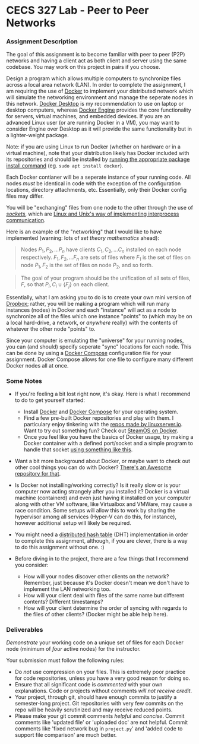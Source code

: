 # CECS 327 Lab - Peer to Peer Networks

### Assignment Description

The goal of this assignment is to become familiar with peer to peer (P2P) networks and having a client act as both client and server using the same codebase. You may work on this project in pairs if you choose.

Design a program which allows multiple computers to synchronize files across a local area network (LAN). In order to complete the assignment, I am requiring the use of [Docker](https://www.docker.com) to implement your distributed network which will simulate the networking environment and manage the seperate nodes in this network. [Docker Desktop](https://docs.docker.com/desktop) is my recommendation to use on laptop or desktop computers, whereas [Docker Engine](https://docs.docker.com/engine) provides the core functionality for servers, virtual machines, and embedded devices. If you are an advanced Linux user (or are running Docker in a VM), you may want to consider Engine over Desktop as it will provide the same functionality but in a lighter-weight package.

Note: if you are using Linux to run Docker (whether on hardware or in a virtual machine), note that your distribution likely has Docker included with its repositories and should be installed by [running the appropriate package install command](https://docs.docker.com/desktop/install/linux-install) (eg. `sudo apt install docker`).

Each Docker contianer will be a seperate instance of your running code. All nodes *must* be identical in code with the exception of the configuration locations, directory attachments, etc. Essentially, only their Docker config files may differ.

You will be "exchanging" files from one node to the other through the use of *[sockets](https://linux.die.net/man/7/socket)*, which are [Linux and Unix's way of implementing interprocess communication](https://www.linuxhowtos.org/C_C++/socket.htm).

Here is an example of the "networking" that I would like to have implemented (warning: lots of *set theory mathematics* ahead):

> Nodes $P_{1},P_{2},\ldots P_{n}$ have clients $C_{1},C_{2},\ldots C_{n}$ installed on each node respectively. $F_{1},F_{2},\ldots F_{n}$ are sets of files where $F_{1}$ is the set of files on node $P_{1}, F_{2}$ is the set of files on node $P_{2}$, and so forth.

> The goal of your program should be the unification of all sets of files, $F$, so that $P_{i},C_{i}\cup \{ F_{j}\}$ on each client.

Essentially, what I am asking you to do is to create your own mini version of [Dropbox](https://dropbox.com); rather, you will be making a program which will run many instances (nodes) in Docker and each "instance" will act as a node to synchronize all of the files which one instance "points" to (which may be on a local hard-drive, a network, or *anywhere* really) with the contents of whatever the other node "points" to.

Since your computer is emulating the "universe" for your running nodes, you can (and should) specify seperate "sync" locations for each node. This can be done by using a [Docker Compose](https://docs.docker.com/compose) configuration file for your assignment. Docker Compose allows for one file to configure many different Docker nodes all at once.

### Some Notes

* If you're feeling a bit lost right now, it's okay. Here is what I recommend to do to get yourself started:
  * Install [Docker](https://docs.docker.com/desktop) and [Docker Compose](https://docs.docker.com/compose) for your operating system.
  * Find a few pre-built Docker repositories and play with them. I particulary enjoy tinkering with the [repos made by linuxserver.io](https://www.linuxserver.io). Want to try out something fun? Check out [SteamOS on Docker](https://github.com/linuxserver/docker-steamos).
  * Once you feel like you have the basics of Docker usage, try making a Docker container with a defined port/socket and a simple program to handle that socket [using something like this](https://realpython.com/python-sockets).

* Want a bit more background about Docker, or maybe want to check out other cool things you can do with Docker? [There's an Awesome repository for that](https://github.com/veggiemonk/awesome-docker).

* Is Docker not installing/working correctly? Is it really slow or is your computer now acting strangely after you installed it? Docker is a virtual machine (containerd) and even just having it installed on your computer along with other VM software, like Virtualbox and VMWare, may cause a race condition. Some setups will allow this to work by sharing the hypervisor among all services (Hyper-V can do this, for instance), however additional setup will likely be required.

* You might need a [distributed hash table](https://stackoverflow.com/questions/144360/simple-basic-explanation-of-a-distributed-hash-table-dht) (DHT) implementation in order to complete this assignment, although, if you are clever, there is a way to do this assignment without one. :)

* Before diving in to the project, there are a few things that I recommend you consider:
  * How will your nodes discover other clients on the network? Remember, just because it's Docker doesn't mean we don't have to implement the LAN networking too.
  * How will your client deal with files of the same name but different contents? Different timestamps?
  * How will your client determine the order of syncing with regards to the files of other clients? (Docker might be able help here).

### Deliverables

*Demonstrate* your working code on a unique set of files for each Docker node (minimum of *four* active nodes) for the instructor.

Your submission must follow the following rules:

* Do *not* use compression on your files. This is extremely poor practice for code repositories, unless you have a very good reason for doing so.
* Ensure that all significant code is *commented* with your own explanations. Code or projects without comments *will not receive credit*.
* Your project, through git, should have enough commits to justify a semester-long project. Git repositories with very few commits on the repo will be heavily scrutinized and may receive reduced points.
* Please make your git commit comments *helpful* and *concise*. Commit comments like 'updated file' or 'uploaded doc' are not helpful. Commit comments like 'fixed network bug in `project.py`' and 'added code to support file comparison' are much better.
